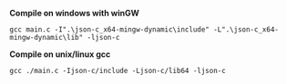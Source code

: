 **Compile on windows with winGW**

`gcc main.c -I".\json-c_x64-mingw-dynamic\include" -L".\json-c_x64-mingw-dynamic\lib" -ljson-c`

**Compile on unix/linux gcc**

`gcc ./main.c -Ijson-c/include -Ljson-c/lib64 -ljson-c`